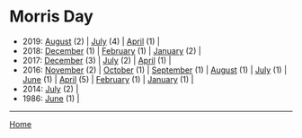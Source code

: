 # Morris Day

  * 2019: 
      [August](./morris-day-2019-08.md) (2) | 
      [July](./morris-day-2019-07.md) (4) | 
      [April](./morris-day-2019-04.md) (1) | 
  * 2018: 
      [December](./morris-day-2018-12.md) (1) | 
      [February](./morris-day-2018-02.md) (1) | 
      [January](./morris-day-2018-01.md) (2) | 
  * 2017: 
      [December](./morris-day-2017-12.md) (3) | 
      [July](./morris-day-2017-07.md) (2) | 
      [April](./morris-day-2017-04.md) (1) | 
  * 2016: 
      [November](./morris-day-2016-11.md) (2) | 
      [October](./morris-day-2016-10.md) (1) | 
      [September](./morris-day-2016-09.md) (1) | 
      [August](./morris-day-2016-08.md) (1) | 
      [July](./morris-day-2016-07.md) (1) | 
      [June](./morris-day-2016-06.md) (1) | 
      [April](./morris-day-2016-04.md) (5) | 
      [February](./morris-day-2016-02.md) (1) | 
      [January](./morris-day-2016-01.md) (1) | 
  * 2014: 
      [July](./morris-day-2014-07.md) (2) | 
  * 1986: 
      [June](./morris-day-1986-06.md) (1) | 

----

[Home](../)
